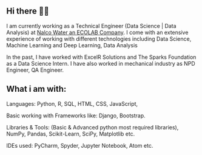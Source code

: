 ## Hi there 👋🏻

I am currently working as a Technical Engineer (Data Science | Data Analysis) at <a href="https://www.ecolab.com/nalco-water" target="_blank">Nalco Water an ECOLAB Company</a>. I come with an extensive experience of working with different technologies including Data Science, Machine Learning and Deep Learning, Data Analysis

In the past, I have worked with ExcelR Solutions and The Sparks Foundation as a Data Science Intern. I have also worked in mechanical industry as NPD Engineer, QA Engineer.

## What i am with:

Languages: Python, R, SQL, HTML, CSS, JavaScript, 

Basic working with Frameworks like: Django, Bootstrap.

Libraries & Tools: (Basic & Advanced python most required libraries), NumPy, Pandas, Scikit-Learn, SciPy, Matplotlib etc.

IDEs used: PyCharm, Spyder, Jupyter Notebook, Atom etc.

